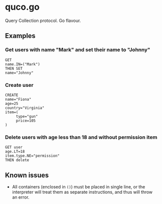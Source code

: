 # quco.go
Query Collection protocol. Go flavour.

## Examples
### Get users with name "Mark" and set their name to "Johnny"
```quco
GET
name.IN=("Mark")
THEN SET
name="Johnny"
```

### Create user
```quco
CREATE
name="Fiona"
age=25
country="Virginia"
item=(
     type="gun"
     price=105
)
```

### Delete users with age less than 18 and without permission item
```quco
GET user
age.LT=18
item.type.NE="permission"
THEN delete
```

## Known issues
* All containers (enclosed in `()`) must be placed in single line, or the interpreter will treat them as separate instructions, and thus will throw an error.
